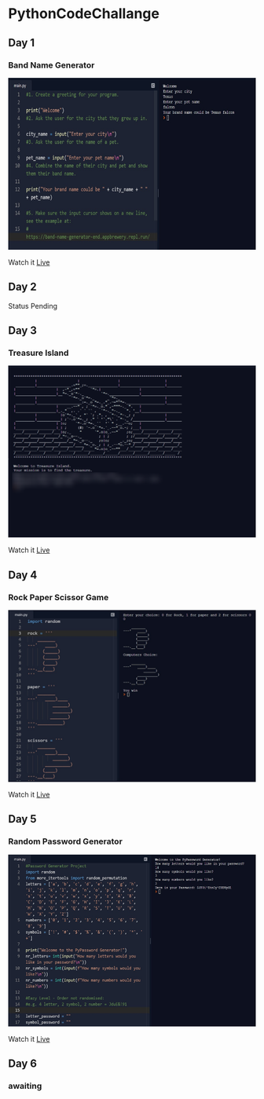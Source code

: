 # PythonCodeChallange

## Day 1
### Band Name Generator

<img src="https://github.com/Yaseen549/PythonCodeChallange/blob/main/imgs/band-name-generator.jpg" alt="Coder GIF" width="600" height="350">

Watch it <a href="https://repl.it/@Yaseen59/band-name-generator-start">Live</a>

## Day 2
Status Pending

## Day 3
### Treasure Island

<img src="https://github.com/Yaseen549/PythonCodeChallange/blob/main/imgs/Repl-it-treasure-island-start.png" alt="Coder GIF" width="600" height="350">

Watch it <a href="https://repl.it/@Yaseen59/treasure-island-start">Live</a>

## Day 4
### Rock Paper Scissor Game

<img src="https://github.com/Yaseen549/PythonCodeChallange/blob/main/imgs/rock-paper-scissors.jpg" alt="Coder GIF" width="600" height="350">

Watch it <a href="https://repl.it/@Yaseen59/rock-paper-scissors-start">Live</a>

## Day 5
### Random Password Generator

<img src="https://github.com/Yaseen549/PythonCodeChallange/blob/main/imgs/random-password-generator.jpg" alt="Coder GIF" width="600" height="350">

Watch it <a href="https://replit.com/@Yaseen59/password-generator-start">Live</a>

## Day 6
### awaiting
